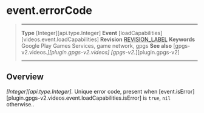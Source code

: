 # event.errorCode

> --------------------- ------------------------------------------------------------------------------------------
> __Type__              [Integer][api.type.Integer]
> __Event__             [loadCapabilities][videos.event.loadCapabilities]
> __Revision__          [REVISION_LABEL](REVISION_URL)
> __Keywords__          Google Play Games Services, game network, gpgs
> __See also__          [gpgs-v2.videos.*][plugin.gpgs-v2.videos]
>                       [gpgs-v2.*][plugin.gpgs-v2]
> --------------------- ------------------------------------------------------------------------------------------

## Overview

_[Integer][api.type.Integer]._ Unique error code, present when [event.isError][plugin.gpgs-v2.videos.event.loadCapabilities.isError] is `true`, `nil` otherwise..